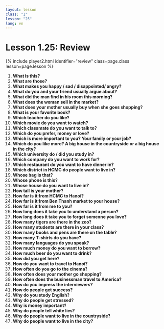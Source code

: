 ```yaml
---
layout: lesson
class: "1"
lesson: "25"
lang: vn
---
```



# Lesson 1.25: Review


{% include player2.html identifier="review" class=page.class lesson=page.lesson %}

1. **What is this?**
2. **What are those?**
3. **What makes you happy / sad / disappointed/ angry?**
4. **What do you and your friend usually argue about?**
5. **What did the man find in his room this morning?**
6. **What does the woman sell in the market?**
7. **What does your mother usually buy when she goes shopping?** 
8. **What is your favorite book?**
9. **Which teacher do you like?**
10. **Which movie do you want to watch?**
11. **Which classmate do you want to talk to?**
12. **Which do you prefer, money or love?**
13. **Which is more important to you? Your family or your job?**
14. **Which do you like more? A big house in the countryside or a big house in the city?**
15. **Which university do / did you study in?**
16. **Which company do you want to work for?**
17. **Which restaurant do you want to have dinner in?**
18. **Which district in HCMC do people want to live in?**
19. **Whose bag is that?**
20. **Whose phone is this?**
21. **Whose house do you want to live in?**
22. **How tall is your mother?**
23. **How far is it from HCMC to Hanoi?**
24. **How far is it from Ben Thanh market to your house?**
25. **How far is it from me to you?**
26. **How long does it take you to understand a person?**
27. **How long does it take you to forget someone you love?**
28. **How many tigers are there in the zoo?**
29. **How many students are there in your class?**
30. **How many books and pens are there on the table?**
31. **How many T-shirts do you have?**
32. **How many languages do you speak?**
33. **How much money do you want to borrow?**
34. **How much beer do you want to drink?**
35. **How did you get here?**
36. **How do you want to travel to Hanoi?**
37. **How often do you go to the cinema?**
38. **How often does your mother go shopping?**
39. **How often does the businessman travel to America?**
40. **How do you impress the interviewers?**
41. **How do people get success?**
42. **Why do you study English?**
43. **Why do people get stressed?**
44. **Why is money important?**
45. **Why do people tell white lies?**
46. **Why do people want to live in the countryside?**
47. **Why do people want to live in the city?** 